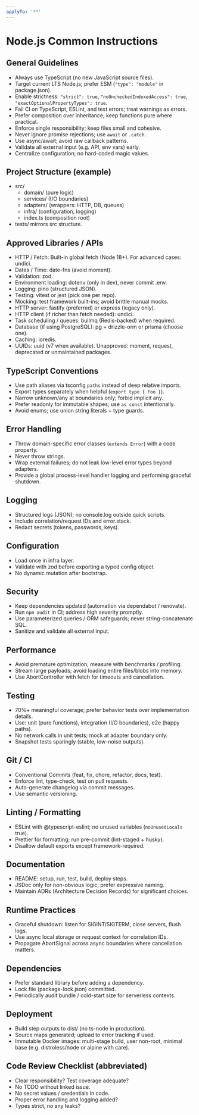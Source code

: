 ```yaml
---
applyTo: '**'
---
```


# Node.js Common Instructions
## General Guidelines
- Always use TypeScript (no new JavaScript source files).
- Target current LTS Node.js; prefer ESM (`"type": "module"` in package.json).
- Enable strictness: `"strict": true`, `"noUncheckedIndexedAccess": true`, `"exactOptionalPropertyTypes": true`.
- Fail CI on TypeScript, ESLint, and test errors; treat warnings as errors.
- Prefer composition over inheritance; keep functions pure where practical.
- Enforce single responsibility; keep files small and cohesive.
- Never ignore promise rejections; use `await` or `.catch`.
- Use async/await; avoid raw callback patterns.
- Validate all external input (e.g. API, env vars) early.
- Centralize configuration; no hard-coded magic values.

## Project Structure (example)
- src/
  - domain/ (pure logic)
  - services/ (I/O boundaries)
  - adapters/ (wrappers: HTTP, DB, queues)
  - infra/ (configuration, logging)
  - index.ts (composition root)
- tests/ mirrors src structure.

## Approved Libraries / APIs
- HTTP / Fetch: Built-in global fetch (Node 18+). For advanced cases: undici.
- Dates / Time: date-fns (avoid moment).
- Validation: zod.
- Environment loading: dotenv (only in dev), never commit .env.
- Logging: pino (structured JSON).
- Testing: vitest or jest (pick one per repo).
- Mocking: test framework built-ins; avoid brittle manual mocks.
- HTTP server: fastify (preferred) or express (legacy only).
- HTTP client (if richer than fetch needed): undici.
- Task scheduling / queues: bullmq (Redis-backed) when required.
- Database (if using PostgreSQL): pg + drizzle-orm or prisma (choose one).
- Caching: ioredis.
- UUIDs: uuid (v7 when available).
Unapproved: moment, request, deprecated or unmaintained packages.

## TypeScript Conventions
- Use path aliases via tsconfig `paths` instead of deep relative imports.
- Export types separately when helpful (`export type { Foo }`).
- Narrow unknown/any at boundaries only; forbid implicit any.
- Prefer readonly for immutable shapes; use `as const` intentionally.
- Avoid enums; use union string literals + type guards.

## Error Handling
- Throw domain-specific error classes (`extends Error`) with a code property.
- Never throw strings.
- Wrap external failures; do not leak low-level error types beyond adapters.
- Provide a global process-level handler logging and performing graceful shutdown.

## Logging
- Structured logs (JSON); no console.log outside quick scripts.
- Include correlation/request IDs and error.stack.
- Redact secrets (tokens, passwords, keys).

## Configuration
- Load once in infra layer.
- Validate with zod before exporting a typed config object.
- No dynamic mutation after bootstrap.

## Security
- Keep dependencies updated (automation via dependabot / renovate).
- Run `npm audit` in CI; address high severity promptly.
- Use parameterized queries / ORM safeguards; never string-concatenate SQL.
- Sanitize and validate all external input.

## Performance
- Avoid premature optimization; measure with benchmarks / profiling.
- Stream large payloads; avoid loading entire files/blobs into memory.
- Use AbortController with fetch for timeouts and cancellation.

## Testing
- 70%+ meaningful coverage; prefer behavior tests over implementation details.
- Use: unit (pure functions), integration (I/O boundaries), e2e (happy paths).
- No network calls in unit tests; mock at adapter boundary only.
- Snapshot tests sparingly (stable, low-noise outputs).

## Git / CI
- Conventional Commits (feat, fix, chore, refactor, docs, test).
- Enforce lint, type-check, test on pull requests.
- Auto-generate changelog via commit messages.
- Use semantic versioning.

## Linting / Formatting
- ESLint with @typescript-eslint; no unused variables (`noUnusedLocals` true).
- Prettier for formatting; run pre-commit (lint-staged + husky).
- Disallow default exports except framework-required.

## Documentation
- README: setup, run, test, build, deploy steps.
- JSDoc only for non-obvious logic; prefer expressive naming.
- Maintain ADRs (Architecture Decision Records) for significant choices.

## Runtime Practices
- Graceful shutdown: listen for SIGINT/SIGTERM, close servers, flush logs.
- Use async local storage or request context for correlation IDs.
- Propagate AbortSignal across async boundaries where cancellation matters.

## Dependencies
- Prefer standard library before adding a dependency.
- Lock file (package-lock.json) committed.
- Periodically audit bundle / cold-start size for serverless contexts.

## Deployment
- Build step outputs to dist/ (no ts-node in production).
- Source maps generated; upload to error tracking if used.
- Immutable Docker images: multi-stage build, user non-root, minimal base (e.g. distroless/node or alpine with care).

## Code Review Checklist (abbreviated)
- Clear responsibility? Test coverage adequate?
- No TODO without linked issue.
- No secret values / credentials in code.
- Proper error handling and logging added?
- Types strict, no any leaks?
